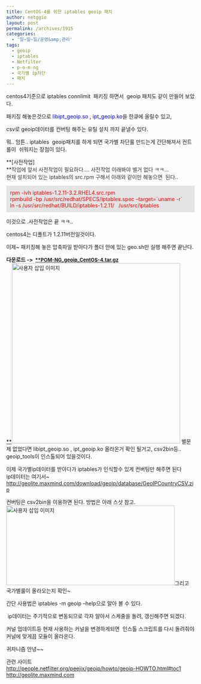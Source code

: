```yaml
---
title: CentOS-4를 위한 iptables geoip 패치
author: netggio
layout: post
permalink: /archives/1915
categories:
  - '일~일~일/운영&amp;관리'
tags:
  - geoip
  - iptables
  - Netfilter
  - p-o-m-ng
  - 국가별 ip차단
  - 패치
---
```

centos4기준으로 iptables connlimit&nbsp; 패키징 하면서&nbsp; geoip 패치도 같이 만들어 보았다.   
  
패키징 해놓은것으로 <FONT color=#0000ff>libipt_geoip.so</FONT> , <FONT color=#0000ff>ipt_geoip.ko</FONT>을 한큐에 올릴수 있고,   
  
csv로 geoip데이터를 컨버팅 해주는 유틸 설치 까지 끝낼수 있다.   
  
뭐.. 암튼.. iptables&nbsp; geoip패치를 하게 되면 국가별 차단룰 만드는게 간단해져서 컨트롤이&nbsp; 쉬워지는 장점이 있다.   
  
  
**[사전작업]  
**<FONT color=#333333>작업에 앞서 사전작업이 필요하다&#8230;. 사전작업 이래봐야 별거 없다 ㅋㅋ&#8230;  
현재 설치되어 있는 iptables의 src.rpm 구해서 아래와 같이만 해놓으면 &nbsp;된다..</FONT><FONT color=#ff0000>

  


<DIV style="PADDING-BOTTOM: 10px; BACKGROUND-COLOR: #e4e4e4; PADDING-LEFT: 10px; PADDING-RIGHT: 10px; PADDING-TOP: 10px">
  <FONT color=#ff0000>rpm -ivh iptables-1.2.11-3.2.RHEL4.src.rpm<BR />rpmbuild -bp /usr/src/redhat/SPECS/iptables.spec &#8211;target=`uname -r`<BR />ln -s /usr/src/redhat/BUILD/iptables-1.2.11/&nbsp; &nbsp;/usr/src/iptables<BR /></FONT>
</DIV></FONT>

  


이것으로 .사전작업은 끝 ㅋㅋ..  
  
centos4는 디폴트가 1.2.11버전일것이다.   
  
이제~ 패키징해 놓은 압축파일 받아다가 폴더 안에 있는 geo.sh만 실행 해주면 끝난다.  
  
**다운로드 -> **&nbsp;<FONT size=2>**[<FONT size=2>**POM-NG\_geoip\_CentOS-4.tar.gz  
**</FONT>][1]**</FONT><img src="http://netggio.pe.kr/wp-content/uploads/1/1331287506.gif" class="aligncenter" width="450" height="482" alt="사용자 삽입 이미지" />&nbsp;별문제 없었다면 libipt\_geoip.so , ipt\_geoip.ko 올라온거 확인 될거고, csv2bin등..   
geoip_tools이 인스톨되어 있을것이다.  
  
  
이제 국가별ip데이터를 받아다가 iptables가 인식할수 있게 컨버팅만 해주면 된다  
ip데이터는 여기서~ <http://geolite.maxmind.com/download/geoip/database/GeoIPCountryCSV.zip>  
  
컨버팅은 csv2bin을 이용하면 된다. 방법은 아래 스샷 참고.&nbsp; <img src="http://netggio.pe.kr/wp-content/uploads/1/6762662780.gif" class="aligncenter" width="450" height="213" alt="사용자 삽입 이미지" />그리고 국가별룰이 올라오는지 확인~   
  
간단 사용법은 iptables -m geoip &#8211;help으로 알아 볼 수 있다.  
  
&nbsp;ip데이터는 주기적으로 변동되므로 각자 알아서 스케줄을 돌려, 갱신해주면 되겠다.  
  
커널 업데이트등 현재 사용하는 커널을 변경하게되면 &nbsp;인스톨 스크립트를 다시 돌려줘야 커널에 맞게끔 모듈이 올라온다.  
  
  
귀차니즘 안녕~~  
  
관련 사이트   
http://people.netfilter.org/peejix/geoip/howto/geoip-HOWTO.html#toc1   
</A>http://geolite.maxmind.com

 [1]: http://blog.netggio.pe.kr/d_file/POM-NG_geoip_CentOS-4.tar.gz